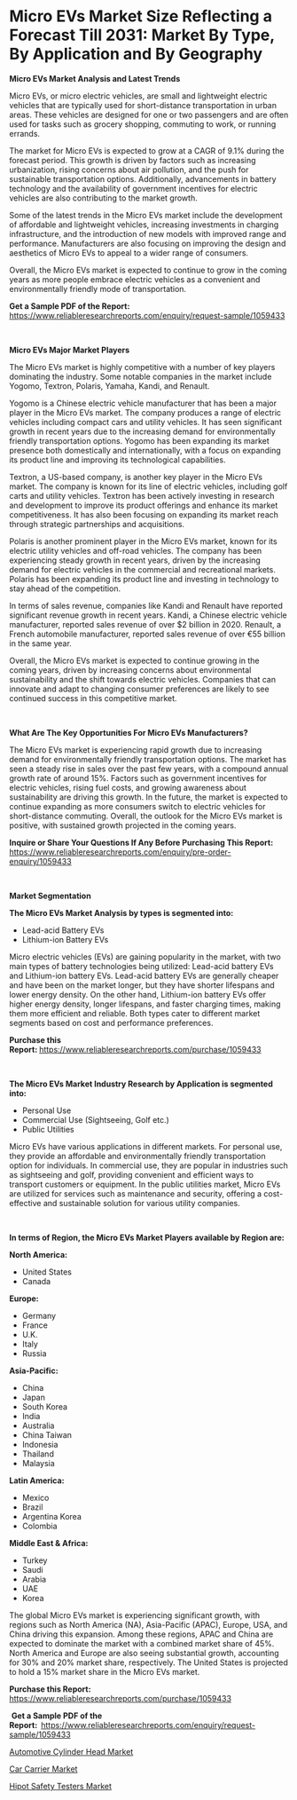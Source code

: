 <p><h1>Micro EVs Market Size Reflecting a Forecast Till 2031: Market By Type, By Application and By Geography</h1></p><p><strong>Micro EVs Market Analysis and Latest Trends</strong></p>
<p><p>Micro EVs, or micro electric vehicles, are small and lightweight electric vehicles that are typically used for short-distance transportation in urban areas. These vehicles are designed for one or two passengers and are often used for tasks such as grocery shopping, commuting to work, or running errands.</p><p>The market for Micro EVs is expected to grow at a CAGR of 9.1% during the forecast period. This growth is driven by factors such as increasing urbanization, rising concerns about air pollution, and the push for sustainable transportation options. Additionally, advancements in battery technology and the availability of government incentives for electric vehicles are also contributing to the market growth.</p><p>Some of the latest trends in the Micro EVs market include the development of affordable and lightweight vehicles, increasing investments in charging infrastructure, and the introduction of new models with improved range and performance. Manufacturers are also focusing on improving the design and aesthetics of Micro EVs to appeal to a wider range of consumers.</p><p>Overall, the Micro EVs market is expected to continue to grow in the coming years as more people embrace electric vehicles as a convenient and environmentally friendly mode of transportation.</p></p>
<p><strong>Get a Sample PDF of the Report:&nbsp;</strong> <a href="https://www.reliableresearchreports.com/enquiry/request-sample/1059433">https://www.reliableresearchreports.com/enquiry/request-sample/1059433</a></p>
<p>&nbsp;</p>
<p><strong>Micro EVs Major Market Players</strong></p>
<p><p>The Micro EVs market is highly competitive with a number of key players dominating the industry. Some notable companies in the market include Yogomo, Textron, Polaris, Yamaha, Kandi, and Renault.</p><p>Yogomo is a Chinese electric vehicle manufacturer that has been a major player in the Micro EVs market. The company produces a range of electric vehicles including compact cars and utility vehicles. It has seen significant growth in recent years due to the increasing demand for environmentally friendly transportation options. Yogomo has been expanding its market presence both domestically and internationally, with a focus on expanding its product line and improving its technological capabilities.</p><p>Textron, a US-based company, is another key player in the Micro EVs market. The company is known for its line of electric vehicles, including golf carts and utility vehicles. Textron has been actively investing in research and development to improve its product offerings and enhance its market competitiveness. It has also been focusing on expanding its market reach through strategic partnerships and acquisitions.</p><p>Polaris is another prominent player in the Micro EVs market, known for its electric utility vehicles and off-road vehicles. The company has been experiencing steady growth in recent years, driven by the increasing demand for electric vehicles in the commercial and recreational markets. Polaris has been expanding its product line and investing in technology to stay ahead of the competition.</p><p>In terms of sales revenue, companies like Kandi and Renault have reported significant revenue growth in recent years. Kandi, a Chinese electric vehicle manufacturer, reported sales revenue of over $2 billion in 2020. Renault, a French automobile manufacturer, reported sales revenue of over €55 billion in the same year.</p><p>Overall, the Micro EVs market is expected to continue growing in the coming years, driven by increasing concerns about environmental sustainability and the shift towards electric vehicles. Companies that can innovate and adapt to changing consumer preferences are likely to see continued success in this competitive market.</p></p>
<p>&nbsp;</p>
<p><strong>What Are The Key Opportunities For Micro EVs Manufacturers?</strong></p>
<p><p>The Micro EVs market is experiencing rapid growth due to increasing demand for environmentally friendly transportation options. The market has seen a steady rise in sales over the past few years, with a compound annual growth rate of around 15%. Factors such as government incentives for electric vehicles, rising fuel costs, and growing awareness about sustainability are driving this growth. In the future, the market is expected to continue expanding as more consumers switch to electric vehicles for short-distance commuting. Overall, the outlook for the Micro EVs market is positive, with sustained growth projected in the coming years.</p></p>
<p><strong>Inquire or Share Your Questions If Any Before Purchasing This Report:</strong> <a href="https://www.reliableresearchreports.com/enquiry/pre-order-enquiry/1059433">https://www.reliableresearchreports.com/enquiry/pre-order-enquiry/1059433</a></p>
<p>&nbsp;</p>
<p><strong>Market Segmentation</strong></p>
<p><strong>The Micro EVs Market Analysis by types is segmented into:</strong></p>
<p><ul><li>Lead-acid Battery EVs</li><li>Lithium-ion Battery EVs</li></ul></p>
<p><p>Micro electric vehicles (EVs) are gaining popularity in the market, with two main types of battery technologies being utilized: Lead-acid battery EVs and Lithium-ion battery EVs. Lead-acid battery EVs are generally cheaper and have been on the market longer, but they have shorter lifespans and lower energy density. On the other hand, Lithium-ion battery EVs offer higher energy density, longer lifespans, and faster charging times, making them more efficient and reliable. Both types cater to different market segments based on cost and performance preferences.</p></p>
<p><strong>Purchase this Report:&nbsp;</strong><a href="https://www.reliableresearchreports.com/purchase/1059433">https://www.reliableresearchreports.com/purchase/1059433</a></p>
<p>&nbsp;</p>
<p><strong>The Micro EVs Market Industry Research by Application is segmented into:</strong></p>
<p><ul><li>Personal Use</li><li>Commercial Use (Sightseeing, Golf etc.)</li><li>Public Utilities</li></ul></p>
<p><p>Micro EVs have various applications in different markets. For personal use, they provide an affordable and environmentally friendly transportation option for individuals. In commercial use, they are popular in industries such as sightseeing and golf, providing convenient and efficient ways to transport customers or equipment. In the public utilities market, Micro EVs are utilized for services such as maintenance and security, offering a cost-effective and sustainable solution for various utility companies.</p></p>
<p>&nbsp;</p>
<p><strong>In terms of Region, the Micro EVs Market Players available by Region are:</strong></p>
<p>
    <p> <strong> North America: </strong>
        <ul>
            <li>United States</li>
            <li>Canada</li>
        </ul>
        </p> 
    <p> <strong> Europe: </strong>
        <ul>
            <li>Germany</li>
            <li>France</li>
            <li>U.K.</li>
            <li>Italy</li>
            <li>Russia</li>
        </ul>
        </p> 
    <p> <strong> Asia-Pacific: </strong>
        <ul>
            <li>China</li>
            <li>Japan</li>
            <li>South Korea</li>
            <li>India</li>
            <li>Australia</li>
            <li>China Taiwan</li>
            <li>Indonesia</li>
            <li>Thailand</li>
            <li>Malaysia</li>
        </ul>
        </p> 
    <p> <strong> Latin America: </strong>
        <ul>
            <li>Mexico</li>
            <li>Brazil</li>
            <li>Argentina Korea</li>
            <li>Colombia</li>
        </ul>
        </p> 
    <p> <strong> Middle East & Africa: </strong>
        <ul>
            <li>Turkey</li>
            <li>Saudi</li>
            <li>Arabia</li>
            <li>UAE</li>
            <li>Korea</li>
        </ul>
    </p>
    </p>
<p><p>The global Micro EVs market is experiencing significant growth, with regions such as North America (NA), Asia-Pacific (APAC), Europe, USA, and China driving this expansion. Among these regions, APAC and China are expected to dominate the market with a combined market share of 45%. North America and Europe are also seeing substantial growth, accounting for 30% and 20% market share, respectively. The United States is projected to hold a 15% market share in the Micro EVs market.</p></p>
<p><strong>Purchase this Report: </strong><a href="https://www.reliableresearchreports.com/purchase/1059433">https://www.reliableresearchreports.com/purchase/1059433</a></p>
<p>&nbsp;<strong>Get a Sample PDF of the Report:&nbsp;&nbsp;</strong><a href="https://www.reliableresearchreports.com/enquiry/request-sample/1059433">https://www.reliableresearchreports.com/enquiry/request-sample/1059433</a></p>
<p><strong></strong></p>
<p><p><a href="https://github.com/edytherolanlouisejk1miz0wig/Market-Research-Report-List-1/blob/main/automotive-cylinder-head-market.md">Automotive Cylinder Head Market</a></p><p><a href="https://github.com/peachesmcdowel1/Market-Research-Report-List-1/blob/main/car-carrier-market.md">Car Carrier Market</a></p><p><a href="https://view.publitas.com/reportprime-1/hipot-safety-testers-market-size-growth-and-forecast-from-2023-2030/">Hipot Safety Testers Market</a></p></p>